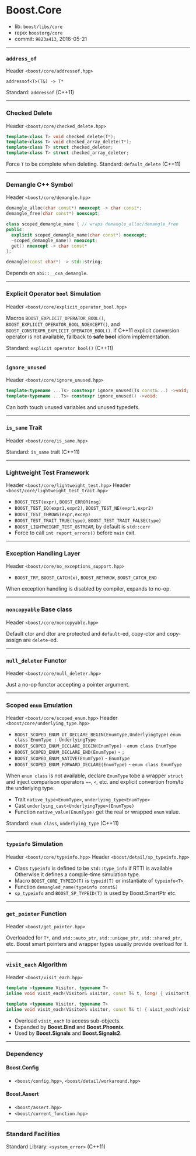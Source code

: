 # Boost.Core

* lib: `boost/libs/core`
* repo: `boostorg/core`
* commit: `9823a413`, 2016-05-21

------
### `address_of`

Header `<boost/core/addressof.hpp>`

`addressof<T>(T&) -> T*`

Standard: `addressof` (C++11)

------
### Checked Delete

Header `<boost/core/checked_delete.hpp>`

```c++
template<class T> void checked_delete(T*); 
template<class T> void checked_array_delete(T*); 
template<class T> struct checked_deleter;
template<class T> struct checked_array_deleter;
```

Force `T` to be complete when deleting.
Standard: `default_delete` (C++11)

------
### Demangle C++ Symbol

Header `<boost/core/demangle.hpp>`

```c++
demangle_alloc(char const*) noexcept -> char const*;
demangle_free(char const*) noexcept;

class scoped_demangle_name { // wraps demangle_alloc/demangle_free
public:
  explicit scoped_demangle_name(char const*) noexcept;
  ~scoped_demangle_name() noexcept;
  get() noexcept -> char const*
};

demangle(const char*) -> std::string;
```

Depends on `abi::__cxa_demangle`.

------
### Explicit Operator `bool` Simulation

Header `<boost/core/explicit_operator_bool.hpp>`

Macros `BOOST_EXPLICIT_OPERATOR_BOOL()`, `BOOST_EXPLICIT_OPERATOR_BOOL_NOEXCEPT()`,
and `BOOST_CONSTEXPR_EXPLICIT_OPERATOR_BOOL()`. If C++11 explicit conversion operator
is not available, fallback to **safe bool** idiom implementation.

Standard: `explicit operator bool()` (C++11)

------
### `ignore_unused`

Header `<boost/core/ignore_unused.hpp>`

```C++
template<typename ...Ts> constexpr ignore_unused(Ts const&...) ->void;
template<typename ...Ts> constexpr ignore_unused() ->void;
```

Can both touch unused variables and unused typedefs.

------
### `is_same` Trait

Header `<boost/core/is_same.hpp>`

Standard: `is_same` trait (C++11)

------
### Lightweight Test Framework

Header `<boost/core/lightweight_test.hpp>`
Header `<boost/core/lightweight_test_trait.hpp>`

* `BOOST_TEST(expr)`, `BOOST_ERROR(msg)`
* `BOOST_TEST_EQ(expr1,expr2)`, `BOOST_TEST_NE(expr1,expr2)`
* `BOOST_TEST_THROWS(expr,excep)`
* `BOOST_TEST_TRAIT_TRUE(type)`, `BOOST_TEST_TRAIT_FALSE(type)`
* `BOOST_LIGHTWEIGHT_TEST_OSTREAM`, by default is `std::cerr`
* Force to call `int report_errors()` before `main` exit.

------
### Exception Handling Layer

Header `<boost/core/no_exceptions_support.hpp>`

* `BOOST_TRY`, `BOOST_CATCH(x)`, `BOOST_RETHROW`, `BOOST_CATCH_END`

When exception handling is disabled by compiler, expands to no-op.

------
### `noncopyable` Base class

Header `<boost/core/noncopyable.hpp>`

Default ctor and dtor are protected and `default`-ed, copy-ctor and copy-assign are `delete`-ed.

------
### `null_deleter` Functor

Header `<boost/core/null_deleter.hpp>`

Just a no-op functor accepting a pointer argument.

------
### Scoped `enum` Emulation

Header `<boost/core/scoped_enum.hpp>`
Header `<boost/core/underlying_type.hpp>`

* `BOOST_SCOPED_ENUM_UT_DECLARE_BEGIN(EnumType,UnderlyingType)`
  `enum class EnumType : UnderlyingType`
* `BOOST_SCOPED_ENUM_DECLARE_BEGIN(EnumType)` - `enum class EnumType`
* `BOOST_SCOPED_ENUM_DECLARE_END(EnumType)` - `;`
* `BOOST_SCOPED_ENUM_NATIVE(EnumType)` - `EnumType`
* `BOOST_SCOPED_ENUM_FORWARD_DECLARE(EnumType)` - `enum class EnumType`

When `enum class` is not available, declare `EnumType` tobe a wrapper `struct`
and inject comparison operators `==`, `<`, etc. and explicit convertion from/to
the underlying type.

* Trait `native_type<EnumType>`, `underlying_type<EnumType>`
* Cast `underlying_cast<UnderlyingType>(EnumType)`
* Function `native_value(EnumType)` get the real or wrapped `enum` value.

Standard: `enum class`, `underlying_type` (C++11)

------
### `typeinfo` Simulation

Header `<boost/core/typeinfo.hpp>`
Header `<boost/detail/sp_typeinfo.hpp>`

* Class `typeinfo` is defined to be `std::type_info` if RTTI is available
  Otherwise it defines a compile-time simulation type.
* Macro `BOOST_CORE_TYPEID(T)` is `typeid(T)` or instantiate of `typeinfo<T>`
* Function `demangled_name(typeinfo const&)`
* `sp_typeinfo` and `BOOST_SP_TYPEID(T)` is used by Boost.SmartPtr etc.

------
### `get_pointer` Function

Header `<boost/get_pointer.hpp>`

Overloaded for `T*`, and `std::auto_ptr`, `std::unique_ptr`, `std::shared_ptr`, etc.
Boost smart pointers and wrapper types usually provide overload for it.

------
### `visit_each` Algorithm

Header `<boost/visit_each.hpp>`

```c++
template <typename Visitor, typename T>
inline void visit_each(Visitor& visitor, const T& t, long) { visitor(t); }          // fallback

template <typename Visitor, typename T>
inline void visit_each(Visitor& visitor, const T& t) { visit_each(visitor, t, 0); } // entrance
```
* Overload `visit_each` to access sub-objects.
* Expanded by **Boost.Bind** and **Boost.Phoenix**.
* Used by **Boost.Signals** and **Boost.Signals2**.

------
### Dependency

#### Boost.Config

* `<boost/config.hpp>`, `<boost/detail/workaround.hpp>`

#### Boost.Assert

* `<boost/assert.hpp>`
* `<boost/current_function.hpp>`

------
### Standard Facilities

Standard Library: `<system_error>` (C++11)
